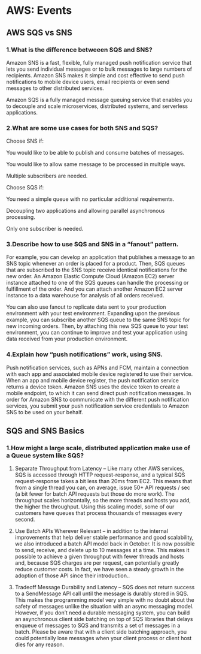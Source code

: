 # AWS: Events

## AWS SQS vs SNS

### 1.What is the difference betweeen SQS and SNS?

Amazon SNS is a fast, flexible, fully managed push notification service that lets you send individual messages or to bulk messages to large numbers of recipients. Amazon SNS makes it simple and cost effective to send push notifications to mobile device users, email recipients or even send messages to other distributed services.

Amazon SQS is a fully managed message queuing service that enables you to decouple and scale microservices, distributed systems, and serverless applications.

### 2.What are some use cases for both SNS and SQS?



Choose SNS if:

You would like to be able to publish and consume batches of messages.

You would like to allow same message to be processed in multiple ways.

Multiple subscribers are needed.

Choose SQS if:

You need a simple queue with no particular additional requirements.

Decoupling two applications and allowing parallel asynchronous processing.

Only one subscriber is needed.

### 3.Describe how to use SQS and SNS in a “fanout” pattern.

For example, you can develop an application that publishes a message to an SNS topic whenever an order is placed for a product. Then, SQS queues that are subscribed to the SNS topic receive identical notifications for the new order. An Amazon Elastic Compute Cloud (Amazon EC2) server instance attached to one of the SQS queues can handle the processing or fulfillment of the order. And you can attach another Amazon EC2 server instance to a data warehouse for analysis of all orders received.

You can also use fanout to replicate data sent to your production environment with your test environment. Expanding upon the previous example, you can subscribe another SQS queue to the same SNS topic for new incoming orders. Then, by attaching this new SQS queue to your test environment, you can continue to improve and test your application using data received from your production environment.

### 4.Explain how “push notifications” work, using SNS.

Push notification services, such as APNs and FCM, maintain a connection with each app and associated mobile device registered to use their service. When an app and mobile device register, the push notification service returns a device token. Amazon SNS uses the device token to create a mobile endpoint, to which it can send direct push notification messages. In order for Amazon SNS to communicate with the different push notification services, you submit your push notification service credentials to Amazon SNS to be used on your behalf.

## SQS and SNS Basics

### 1.How might a large scale, distributed application make use of a Queue system like SQS?

1. Separate Throughput from Latency – Like many other AWS services, SQS is accessed through HTTP request-response, and a typical SQS request-response takes a bit less than 20ms from EC2. This means that from a single thread you can, on average, issue 50+ API requests / sec (a bit fewer for batch API requests but those do more work). The throughput scales horizontally, so the more threads and hosts you add, the higher the throughput. Using this scaling model, some of our customers have queues that process thousands of messages every second.

2. Use Batch APIs Wherever Relevant – in addition to the internal improvements that help deliver stable performance and good scalability, we also introduced a batch API model back in October. It is now possible to send, receive, and delete up to 10 messages at a time. This makes it possible to achieve a given throughput with fewer threads and hosts and, because SQS charges are per request, can potentially greatly reduce customer costs. In fact, we have seen a steady growth in the adoption of those API since their introduction..

3. Tradeoff Message Durability and Latency – SQS does not return success to a SendMessage API call until the message is durably stored in SQS. This makes the programming model very simple with no doubt about the safety of messages unlike the situation with an async messaging model. However, if you don’t need a durable messaging system, you can build an asynchronous client side batching on top of SQS libraries that delays enqueue of messages to SQS and transmits a set of messages in a batch. Please be aware that with a client side batching approach, you could potentially lose messages when your client process or client host dies for any reason.